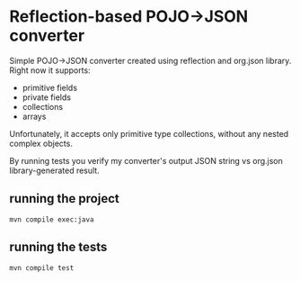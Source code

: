 # Reflection-based POJO->JSON converter

Simple POJO->JSON converter created using reflection and org.json library.
Right now it supports:
- primitive fields
- private fields
- collections
- arrays 

Unfortunately, it accepts only primitive type collections, without any nested complex objects.

By running tests you verify my converter's output JSON string vs org.json library-generated result.

## running the project
`mvn compile exec:java` 

## running the tests
`mvn compile test`

